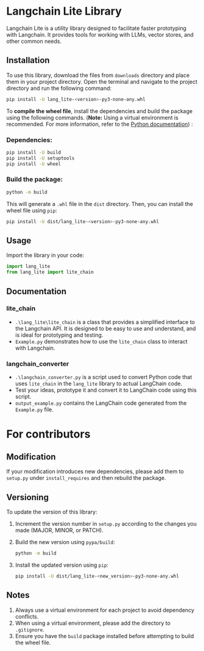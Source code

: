 # Langchain Lite Library

Langchain Lite is a utility library designed to facilitate faster prototyping with Langchain. It provides tools for working with LLMs, vector stores, and other common needs.

## Installation
To use this library, download the files from `downloads` directory and place them in your project directory.
Open the terminal and navigate to the project directory and run the following command:

```sh
pip install -U lang_lite-<version>-py3-none-any.whl
```


To **compile the wheel file**, install the dependencies and build the package using the following commands.
(**Note:** Using a virtual environment is recommended. For more information, refer to the [Python documentation](https://docs.python.org/3/library/venv.html)) :

### Dependencies:

```sh
pip install -U build
pip install -U setuptools
pip install -U wheel
```

### Build the package:

```sh
python -m build
```

This will generate a `.whl` file in the `dist` directory. Then, you can install the wheel file using `pip`:

```sh
pip install -U dist/lang_lite-<version>-py3-none-any.whl
```

## Usage

Import the library in your code:

```py
import lang_lite
from lang_lite import lite_chain
```

## Documentation
### lite_chain
- `.\lang_lite\lite_chain` is a class that provides a simplified interface to the Langchain API. It is designed to be easy to use and understand, and is ideal for prototyping and testing.
- `Example.py` demonstrates how to use the `lite_chain` class to interact with Langchain.

### langchain_converter
- `.\langchain_converter.py` is a script used to convert Python code that uses `lite_chain` in the `lang_lite` library to actual LangChain code.
- Test your ideas, prototype it and convert it to LangChain code using this script.
- `output_example.py` contains the LangChain code generated from the `Example.py` file.

# For contributors

## Modification

If your modification introduces new dependencies, please add them to `setup.py` under `install_requires` and then rebuild the package.

## Versioning

To update the version of this library:

1. Increment the version number in `setup.py` according to the changes you made (MAJOR, MINOR, or PATCH).
2. Build the new version using `pypa/build`:

    ```sh
    python -m build
    ```

3. Install the updated version using `pip`:

    ```sh
    pip install -U dist/lang_lite-<new_version>-py3-none-any.whl
    ```

## Notes

1. Always use a virtual environment for each project to avoid dependency conflicts.
2. When using a virtual environment, please add the directory to `.gitignore`.
3. Ensure you have the `build` package installed before attempting to build the wheel file.